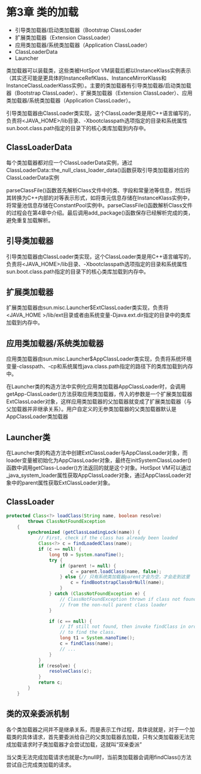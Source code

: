 # 第3章 类的加载

- 引导类加载器/启动类加载器（Bootstrap ClassLoader
- 扩展类加载器（Extension ClassLoader）
- 应用类加载器/系统类加载器（Application ClassLoader）
- ClassLoaderData
- Launcher

类加载器可以装载类，这些类被HotSpot VM装载后都以InstanceKlass实例表示（其实还可能是更具体的InstanceRefKlass、InstanceMirrorKlass和InstanceClassLoaderKlass实例）。主要的类加载器有引导类加载器/启动类加载器（Bootstrap ClassLoader）、扩展类加载器（Extension ClassLoader）、应用类加载器/系统类加载器（Application ClassLoader）。

引导类加载器由ClassLoader类实现，这个ClassLoader类是用C++语言编写的，负责将<JAVA_HOME>/lib目录、-Xbootclasspath选项指定的目录和系统属性sun.boot.class.path指定的目录下的核心类库加载到内存中。

## ClassLoaderData

每个类加载器都对应一个ClassLoaderData实例，通过ClassLoaderData::the_null_class_loader_data()函数获取引导类加载器对应的ClassLoaderData实例

parseClassFile()函数首先解析Class文件中的类、字段和常量池等信息，然后将其转换为C++内部的对等表示形式，如将类元信息存储在InstanceKlass实例中，将常量池信息存储在ConstantPool实例中。parseClassFile()函数解析Class文件的过程会在第4章中介绍。最后调用add_package()函数保存已经解析完成的类，避免重复加载解析。

## 引导类加载器

引导类加载器由ClassLoader类实现，这个ClassLoader类是用C++语言编写的，负责将<JAVA_HOME>/lib目录、-Xbootclasspath选项指定的目录和系统属性sun.boot.class.path指定的目录下的核心类库加载到内存中。

## 扩展类加载器

扩展类加载器由sun.misc.Launcher$ExtClassLoader类实现，负责将<JAVA_HOME >/lib/ext目录或者由系统变量-Djava.ext.dir指定的目录中的类库加载到内存中。

## 应用类加载器/系统类加载器

应用类加载器由sun.misc.Launcher$AppClassLoader类实现，负责将系统环境变量-classpath、-cp和系统属性java.class.path指定的路径下的类库加载到内存中。

在Launcher类的构造方法中实例化应用类加载器AppClassLoader时，会调用getApp-ClassLoader()方法获取应用类加载器，传入的参数是一个扩展类加载器ExtClassLoader对象，这样应用类加载器的父加载器就变成了扩展类加载器（与父加载器并非继承关系）。用户自定义的无参类加载器的父类加载器默认是AppClassLoader类加载器

## Launcher类

在Launcher类的构造方法中创建ExtClassLoader与AppClassLoader对象，而loader变量被初始化为AppClassLoader对象，最终在initSystemClassLoader()函数中调用getClass-Loader()方法返回的就是这个对象。HotSpot VM可以通过_java_system_loader属性获取AppClassLoader对象，通过AppClassLoader对象中的parent属性获取ExtClassLoader对象。

## ClassLoader

```java
protected Class<?> loadClass(String name, boolean resolve)
        throws ClassNotFoundException
    {
        synchronized (getClassLoadingLock(name)) {
            // First, check if the class has already been loaded
            Class<?> c = findLoadedClass(name);
            if (c == null) {
                long t0 = System.nanoTime();
                try {
                    if (parent != null) {
                        c = parent.loadClass(name, false);
                    } else {// 只有系统类加载器parent才会为空，才会走到这里
                        c = findBootstrapClassOrNull(name);
                    }
                } catch (ClassNotFoundException e) {
                    // ClassNotFoundException thrown if class not found
                    // from the non-null parent class loader
                }

                if (c == null) {
                    // If still not found, then invoke findClass in order
                    // to find the class.
                    long t1 = System.nanoTime();
                    c = findClass(name);
                    // ...
                }
            }
            if (resolve) {
                resolveClass(c);
            }
            return c;
        }
    }
```

## 类的双亲委派机制

各个类加载器之间并不是继承关系，而是表示工作过程，具体说就是，对于一个加载类的具体请求，首先要委派给自己的父类加载器去加载，只有父类加载器无法完成加载请求时子类加载器才会尝试加载，这就叫“双亲委派”

当父类无法完成加载请求也就是c为null时，当前类加载器会调用findClass()方法尝试自己完成类加载的请求。

